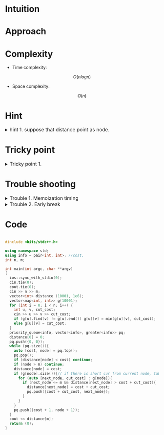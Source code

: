 # Intuition
<!-- Describe your first thoughts on how to solve this problem. -->

# Approach
<!-- Describe your approach to solving the problem. -->

# Complexity
- Time complexity:
<!-- Add your time complexity here, e.g. $$O(n)$$ -->
$$ O(nlogn) $$

- Space complexity:
<!-- Add your space complexity here, e.g. $$O(n)$$ -->
$$ O(n) $$

# Hint

<details>
<summary> <font size="3"> hint 1. suppose that distance point as node. </font> </summary>
<div markdown="1">

Suppose that node (n), (n + 1)

</div>
</details>

# Tricky point

<details>
<summary> <font size="3"> Tricky point 1. </font> </summary>
<div markdown="1">

 contents

</div>
</details>

# Trouble shooting

<details>
<summary> <font size="3"> Trouble 1. Memoization timing </font> </summary>
<div markdown="1">

2 timing.
1. when pushing pq
2. when poping pq

be careful memoization when it is shortest path.

</div>
</details>

<details>
<summary> <font size="3"> Trouble 2. Early break </font> </summary>
<div markdown="1">

pq stop when point over m shouldn't be considered.

</div>
</details>

# Code
```cpp []

#include <bits/stdc++.h>

using namespace std;
using info = pair<int, int>; //cost, 
int n, m;

int	main(int argc, char **argv)
{
  ios::sync_with_stdio(0);
  cin.tie(0);
  cout.tie(0);
  cin >> n >> m;
  vector<int> distance (10001, 1e6);
  vector<map<int, int>> g(10001);
  for (int i = 0; i < n; i++) {
    int u, v, cut_cost;
    cin >> u >> v >> cut_cost;
    if (g[u].find(v) != g[u].end()) g[u][v] = min(g[u][v], cut_cost);
    else g[u][v] = cut_cost;
  }
  priority_queue<info, vector<info>, greater<info>> pq;
  distance[0] = 0;
  pq.push({0, 0});
  while (pq.size()){
    auto [cost, node] = pq.top();
    pq.pop();
    if (distance[node] < cost) continue;
    if (node > m) continue;
    distance[node] = cost;
    if (g[node].size()){// if there is short cur from current node, take it.
      for (auto [next_node, cut_cost] : g[node]){
        if (next_node <= m && distance[next_node] > cost + cut_cost){
          distance[next_node] = cost + cut_cost;
          pq.push({cost + cut_cost, next_node});
        }
      }
    }
    pq.push({cost + 1, node + 1});
  }
  cout << distance[m];
  return (0);
}

```

